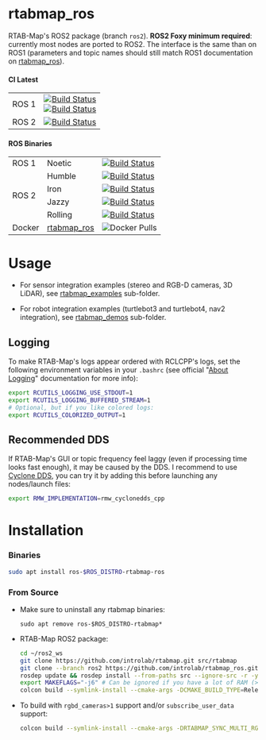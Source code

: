 rtabmap_ros
===========

RTAB-Map's ROS2 package (branch `ros2`). **ROS2 Foxy minimum required**: currently most nodes are ported to ROS2. The interface is the same than on ROS1 (parameters and topic names should still match ROS1 documentation on [rtabmap_ros](http://wiki.ros.org/rtabmap_ros)). 

#### CI Latest

  <table>
    <tbody>
        <tr>
           <td>ROS 1</td>
           <td><a href="https://github.com/introlab/rtabmap_ros/actions/workflows/ros1.yml"><img src="https://github.com/introlab/rtabmap_ros/actions/workflows/ros1.yml/badge.svg" alt="Build Status"/> <br> <a href="https://github.com/introlab/rtabmap_ros/actions/workflows/docker.yml"><img src="https://github.com/introlab/rtabmap_ros/actions/workflows/docker.yml/badge.svg" alt="Build Status"/>
           </td>
        </tr>
        <tr>
           <td>ROS 2</td>
           <td><a href="https://github.com/introlab/rtabmap_ros/actions/workflows/ros2.yml"><img src="https://github.com/introlab/rtabmap_ros/actions/workflows/ros2.yml/badge.svg" alt="Build Status"/>
           </td>
        </tr>
     </tbody>
  </table>
 
 #### ROS Binaries
 
 <table>
    <tbody>
        <tr>
            <td rowspan="1">ROS 1</td>
            <td>Noetic</td>
            <td><a href="http://build.ros.org/job/Nbin_ufv8_uFv8__rtabmap_ros__ubuntu_focal_arm64__binary/"><img src="http://build.ros.org/buildStatus/icon?job=Nbin_ufv8_uFv8__rtabmap_ros__ubuntu_focal_arm64__binary" alt="Build Status"/></td>
        </tr>
        <tr>
            <td rowspan="4">ROS 2</td>
            <td>Humble</td>
            <td><a href="http://build.ros2.org/job/Hbin_uJ64__rtabmap_ros__ubuntu_jammy_amd64__binary/"><img src="http://build.ros2.org/buildStatus/icon?job=Hbin_uJ64__rtabmap_ros__ubuntu_jammy_amd64__binary" alt="Build Status"/></td>
        </tr>
        <tr>
            <td>Iron</td>
            <td><a href="http://build.ros2.org/job/Ibin_uJ64__rtabmap_ros__ubuntu_jammy_amd64__binary/"><img src="http://build.ros2.org/buildStatus/icon?job=Ibin_uJ64__rtabmap_ros__ubuntu_jammy_amd64__binary" alt="Build Status"/></td>
        </tr>
        <tr>
            <td>Jazzy</td>
            <td><a href="http://build.ros2.org/job/Jbin_uN64__rtabmap_ros__ubuntu_noble_amd64__binary/"><img src="http://build.ros2.org/buildStatus/icon?job=Jbin_uN64__rtabmap_ros__ubuntu_noble_amd64__binary" alt="Build Status"/></td>
        </tr>
        <tr>
            <td>Rolling</td>
            <td><a href="http://build.ros2.org/job/Rbin_uN64__rtabmap_ros__ubuntu_noble_amd64__binary/"><img src="http://build.ros2.org/buildStatus/icon?job=Rbin_uN64__rtabmap_ros__ubuntu_noble_amd64__binary" alt="Build Status"/></td>
        </tr>
        <tr>
           <td>Docker</td>
           <td>
             <a href="https://hub.docker.com/r/introlab3it/rtabmap_ros">rtabmap_ros</a>
           </td>
           <td><img src="https://img.shields.io/docker/pulls/introlab3it/rtabmap_ros.svg?label=pulls" alt="Docker Pulls"/></td>
        </tr>
    </tbody>
</table>

# Usage

* For sensor integration examples (stereo and RGB-D cameras, 3D LiDAR), see [rtabmap_examples](https://github.com/introlab/rtabmap_ros/tree/ros2/rtabmap_examples/launch) sub-folder.

* For robot integration examples (turtlebot3 and turtlebot4, nav2 integration), see [rtabmap_demos](https://github.com/introlab/rtabmap_ros/tree/ros2/rtabmap_demos) sub-folder.

## Logging
To make RTAB-Map's logs appear ordered with RCLCPP's logs, set the following environment variables in your `.bashrc` (see official "[About Logging](https://docs.ros.org/en/humble/Concepts/Intermediate/About-Logging.html)" documentation for more info):
```bash
export RCUTILS_LOGGING_USE_STDOUT=1
export RCUTILS_LOGGING_BUFFERED_STREAM=1
# Optional, but if you like colored logs:
export RCUTILS_COLORIZED_OUTPUT=1
```

## Recommended DDS
If RTAB-Map's GUI or topic frequency feel laggy (even if processing time looks fast enough), it may be caused by the DDS. I recommend to use [Cyclone DDS](https://docs.ros.org/en/foxy/Installation/DDS-Implementations/Working-with-Eclipse-CycloneDDS.html), you can try it by adding this before launching any nodes/launch files:
```bash
export RMW_IMPLEMENTATION=rmw_cyclonedds_cpp
```

# Installation 

### Binaries
```bash
sudo apt install ros-$ROS_DISTRO-rtabmap-ros
```

### From Source
* Make sure to uninstall any rtabmap binaries:
    ```
    sudo apt remove ros-$ROS_DISTRO-rtabmap*
    ```
* RTAB-Map ROS2 package:
    ```bash
    cd ~/ros2_ws
    git clone https://github.com/introlab/rtabmap.git src/rtabmap
    git clone --branch ros2 https://github.com/introlab/rtabmap_ros.git src/rtabmap_ros
    rosdep update && rosdep install --from-paths src --ignore-src -r -y
    export MAKEFLAGS="-j6" # Can be ignored if you have a lot of RAM (>16GB)
    colcon build --symlink-install --cmake-args -DCMAKE_BUILD_TYPE=Release
    ```

* To build with `rgbd_cameras>1` support and/or `subscribe_user_data` support:
    ```bash
    colcon build --symlink-install --cmake-args -DRTABMAP_SYNC_MULTI_RGBD=ON -DRTABMAP_SYNC_USER_DATA=ON -DCMAKE_BUILD_TYPE=Release
    ```

